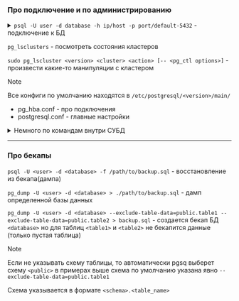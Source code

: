 ### Про подключение и по администрированию

<details>
  <summary><code>psql -U user -d database -h ip/host -p port/default-5432</code> - подключение к БД</summary>

- Флаги:
  - `-U` - Пользователь
  - `-d` - База
  - `-W` - Запрос ввода пароля
  - `-h` - Хост
  - `-p` - Порт

</details>

`pg_lsclusters` - посмотреть состояния кластеров

`sudo pg_lscluster <version> <cluster> <action> [-- <pg_ctl options>]` - произвести какие-то манипуляции с кластером

> [!NOTE]
> Все конфиги по умолчанию находятся в `/etc/postgresql/<version>/main/`
> - pg_hba.conf - про подключения
> - postgresql.conf - главные настройки

<details>
  <summary>Немного по командам внутри СУБД</summary>

> соответственно если БД находится в контейнере можно передать в него через `docker exec -it ... bash` не заходя в контейнер

  - `\l` - посмотреть список баз данных
  - `\c <db_name>` - выбрать БД
  - `\dt` - посмотреть таблицы в выбранной БД
    - возможно потребуется указать схему в формате `\dt <schema.*>`
  - `\dt+ <table_name>` - посмотреть подробную информацию по таблице
  - `\du` - посмотреть пользователей
  - `SELECT * FROM <table_name>;` - посмотреть структуру таблицы и содержимое
  - `CREATE USER <username> WITH PASSWORD '<password>';` - создать пользователя с паролем
  - `CREATE DATABASE <db_name>;` - создать БД
  - `GRANT ALL PRIVILEGES ON DATABASE database_name TO username;` - добавить права на таблицу пользователю (все)
  - `ALTER ROLE <user> <ROLE>;` - Добавить роль для пользователя (чтобы отнять `ALTER ROLE <user> NO<ROLE>;`)
    - `SUPERUSER`
    - `CREATEDB`
    - `CREATEROLE`
    - `LOGIN`
    - `...`
  
</details>

___

### Про бекапы

`psql -U <user> -d <database> -f /path/to/backup.sql` - восстановление из бекапа(дампа)

`pg_dump -U <user> -d <database> > ./path/to/backup.sql` - дамп определенной базы данных

`pg_dump -U <user> -d <database> --exclude-table-data=public.table1 --exclude-table-data=public.table2 > backup.sql` - создается бекап БД `<database>` но для таблиц `<table1>` и `<table2>` не бекапится данные (только пустая таблица)

>[!NOTE]
>Если не указывать схему таблицы, то автоматически pgsq выберет схему `<public>` в примерах выше схема по умолчанию указана явно `--exclude-table-data=public.table1`
>
>Схема указывается в формате `<schema>.<table_name>`
